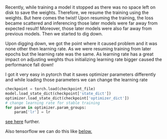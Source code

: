 Recently, while training a model it stopped as there was no space left on disk to save 
the weights. Therefore, we resume the training using the weights. But here comes the twist! 
Upon resuming the training, the loss became scattered and inferencing those later models
were far away from expected result! Moreover, those later models were also far away 
from previous models. Then we started to dig down.

Upon digging down, we got the point where it caused problem and it was none other then 
learning rate. As we were resuming training from later epochs but the learning rate was the same.
As learning rate has a great impact on adjusting weights thus initializing learning rate 
bigger caused the performance fall down!

I got it very easy in pytorch that it saves optimizer parameters differently and while 
loading those parameters we can change the learning rate

```py
checkpoint = torch.load(checkpoint_file)
model.load_state_dict(checkpoint['state_dict'])
optimizer.load_state_dict(checkpoint['optimizer_dict'])
# change learning rate for stable training
for param in optimizer.param_groups:
    param['lr'] = lr
```
[see here](https://stackoverflow.com/questions/51756913/in-pytorch-how-do-you-use-add-param-group-with-a-optimizer) further.

Also tensorflow we can do this like [below.](https://stackoverflow.com/questions/47994638/keras-resume-training-with-different-learning-rate)
